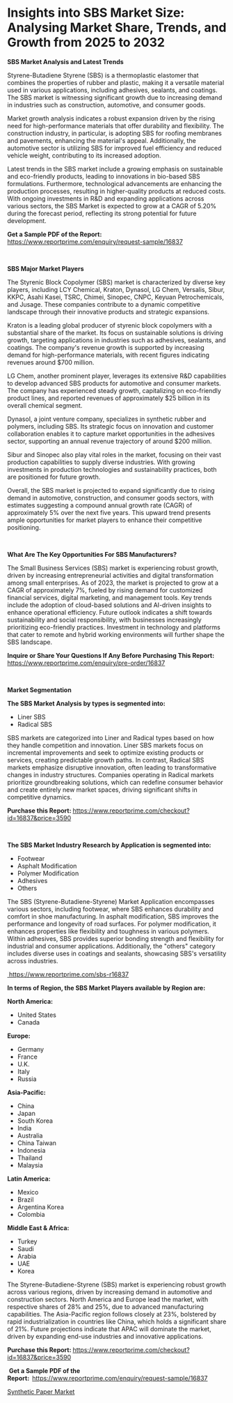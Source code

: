 <p><h1>Insights into SBS Market Size: Analysing Market Share, Trends, and Growth from 2025 to 2032</h1></p><p><strong>SBS Market Analysis and Latest Trends</strong></p>
<p><p>Styrene-Butadiene Styrene (SBS) is a thermoplastic elastomer that combines the properties of rubber and plastic, making it a versatile material used in various applications, including adhesives, sealants, and coatings. The SBS market is witnessing significant growth due to increasing demand in industries such as construction, automotive, and consumer goods.</p><p>Market growth analysis indicates a robust expansion driven by the rising need for high-performance materials that offer durability and flexibility. The construction industry, in particular, is adopting SBS for roofing membranes and pavements, enhancing the material's appeal. Additionally, the automotive sector is utilizing SBS for improved fuel efficiency and reduced vehicle weight, contributing to its increased adoption.</p><p>Latest trends in the SBS market include a growing emphasis on sustainable and eco-friendly products, leading to innovations in bio-based SBS formulations. Furthermore, technological advancements are enhancing the production processes, resulting in higher-quality products at reduced costs. With ongoing investments in R&D and expanding applications across various sectors, the SBS Market is expected to grow at a CAGR of 5.20% during the forecast period, reflecting its strong potential for future development.</p></p>
<p><strong>Get a Sample PDF of the Report:&nbsp;</strong> <a href="https://www.reportprime.com/enquiry/request-sample/16837?utm_campaign=3315&utm_medium=2&utm_source=Github&utm_content=ia&utm_term=18032025&utm_id=sbs">https://www.reportprime.com/enquiry/request-sample/16837</a></p>
<p>&nbsp;</p>
<p><strong>SBS Major Market Players</strong></p>
<p><p>The Styrenic Block Copolymer (SBS) market is characterized by diverse key players, including LCY Chemical, Kraton, Dynasol, LG Chem, Versalis, Sibur, KKPC, Asahi Kasei, TSRC, Chimei, Sinopec, CNPC, Keyuan Petrochemicals, and Jusage. These companies contribute to a dynamic competitive landscape through their innovative products and strategic expansions.</p><p>Kraton is a leading global producer of styrenic block copolymers with a substantial share of the market. Its focus on sustainable solutions is driving growth, targeting applications in industries such as adhesives, sealants, and coatings. The company's revenue growth is supported by increasing demand for high-performance materials, with recent figures indicating revenues around $700 million.</p><p>LG Chem, another prominent player, leverages its extensive R&D capabilities to develop advanced SBS products for automotive and consumer markets. The company has experienced steady growth, capitalizing on eco-friendly product lines, and reported revenues of approximately $25 billion in its overall chemical segment.</p><p>Dynasol, a joint venture company, specializes in synthetic rubber and polymers, including SBS. Its strategic focus on innovation and customer collaboration enables it to capture market opportunities in the adhesives sector, supporting an annual revenue trajectory of around $200 million.</p><p>Sibur and Sinopec also play vital roles in the market, focusing on their vast production capabilities to supply diverse industries. With growing investments in production technologies and sustainability practices, both are positioned for future growth.</p><p>Overall, the SBS market is projected to expand significantly due to rising demand in automotive, construction, and consumer goods sectors, with estimates suggesting a compound annual growth rate (CAGR) of approximately 5% over the next five years. This upward trend presents ample opportunities for market players to enhance their competitive positioning.</p></p>
<p>&nbsp;</p>
<p><strong>What Are The Key Opportunities For SBS Manufacturers?</strong></p>
<p><p>The Small Business Services (SBS) market is experiencing robust growth, driven by increasing entrepreneurial activities and digital transformation among small enterprises. As of 2023, the market is projected to grow at a CAGR of approximately 7%, fueled by rising demand for customized financial services, digital marketing, and management tools. Key trends include the adoption of cloud-based solutions and AI-driven insights to enhance operational efficiency. Future outlook indicates a shift towards sustainability and social responsibility, with businesses increasingly prioritizing eco-friendly practices. Investment in technology and platforms that cater to remote and hybrid working environments will further shape the SBS landscape.</p></p>
<p><strong>Inquire or Share Your Questions If Any Before Purchasing This Report:</strong> <a href="https://www.reportprime.com/enquiry/pre-order/16837?utm_campaign=3315&utm_medium=2&utm_source=Github&utm_content=ia&utm_term=18032025&utm_id=sbs">https://www.reportprime.com/enquiry/pre-order/16837</a></p>
<p>&nbsp;</p>
<p><strong>Market Segmentation</strong></p>
<p><strong>The SBS Market Analysis by types is segmented into:</strong></p>
<p><ul><li>Liner SBS</li><li>Radical SBS</li></ul></p>
<p><p>SBS markets are categorized into Liner and Radical types based on how they handle competition and innovation. Liner SBS markets focus on incremental improvements and seek to optimize existing products or services, creating predictable growth paths. In contrast, Radical SBS markets emphasize disruptive innovation, often leading to transformative changes in industry structures. Companies operating in Radical markets prioritize groundbreaking solutions, which can redefine consumer behavior and create entirely new market spaces, driving significant shifts in competitive dynamics.</p></p>
<p><strong>Purchase this Report:&nbsp;</strong><a href="https://www.reportprime.com/checkout?id=16837&price=3590&utm_campaign=3315&utm_medium=2&utm_source=Github&utm_content=ia&utm_term=18032025&utm_id=sbs">https://www.reportprime.com/checkout?id=16837&price=3590</a></p>
<p>&nbsp;</p>
<p><strong>The SBS Market Industry Research by Application is segmented into:</strong></p>
<p><ul><li>Footwear</li><li>Asphalt Modification</li><li>Polymer Modification</li><li>Adhesives</li><li>Others</li></ul></p>
<p><p>The SBS (Styrene-Butadiene-Styrene) Market Application encompasses various sectors, including footwear, where SBS enhances durability and comfort in shoe manufacturing. In asphalt modification, SBS improves the performance and longevity of road surfaces. For polymer modification, it enhances properties like flexibility and toughness in various polymers. Within adhesives, SBS provides superior bonding strength and flexibility for industrial and consumer applications. Additionally, the "others" category includes diverse uses in coatings and sealants, showcasing SBS's versatility across industries.</p></p>
<p><a href="https://www.reportprime.com/sbs-r16837?utm_campaign=3315&utm_medium=2&utm_source=Github&utm_content=ia&utm_term=18032025&utm_id=sbs">&nbsp;https://www.reportprime.com/sbs-r16837</a></p>
<p><strong>In terms of Region, the SBS Market Players available by Region are:</strong></p>
<p>
    <p> <strong> North America: </strong>
        <ul>
            <li>United States</li>
            <li>Canada</li>
        </ul>
        </p> 
    <p> <strong> Europe: </strong>
        <ul>
            <li>Germany</li>
            <li>France</li>
            <li>U.K.</li>
            <li>Italy</li>
            <li>Russia</li>
        </ul>
        </p> 
    <p> <strong> Asia-Pacific: </strong>
        <ul>
            <li>China</li>
            <li>Japan</li>
            <li>South Korea</li>
            <li>India</li>
            <li>Australia</li>
            <li>China Taiwan</li>
            <li>Indonesia</li>
            <li>Thailand</li>
            <li>Malaysia</li>
        </ul>
        </p> 
    <p> <strong> Latin America: </strong>
        <ul>
            <li>Mexico</li>
            <li>Brazil</li>
            <li>Argentina Korea</li>
            <li>Colombia</li>
        </ul>
        </p> 
    <p> <strong> Middle East & Africa: </strong>
        <ul>
            <li>Turkey</li>
            <li>Saudi</li>
            <li>Arabia</li>
            <li>UAE</li>
            <li>Korea</li>
        </ul>
    </p>
    </p>
<p><p>The Styrene-Butadiene-Styrene (SBS) market is experiencing robust growth across various regions, driven by increasing demand in automotive and construction sectors. North America and Europe lead the market, with respective shares of 28% and 25%, due to advanced manufacturing capabilities. The Asia-Pacific region follows closely at 23%, bolstered by rapid industrialization in countries like China, which holds a significant share of 21%. Future projections indicate that APAC will dominate the market, driven by expanding end-use industries and innovative applications.</p></p>
<p><strong>Purchase this Report: </strong><a href="https://www.reportprime.com/checkout?id=16837&price=3590&utm_campaign=3315&utm_medium=2&utm_source=Github&utm_content=ia&utm_term=18032025&utm_id=sbs">https://www.reportprime.com/checkout?id=16837&price=3590</a></p>
<p>&nbsp;<strong>Get a Sample PDF of the Report:&nbsp;&nbsp;</strong><a href="https://www.reportprime.com/enquiry/request-sample/16837?utm_campaign=3315&utm_medium=2&utm_source=Github&utm_content=ia&utm_term=18032025&utm_id=sbs">https://www.reportprime.com/enquiry/request-sample/16837</a></p>
<p><strong></strong></p>
<p><p><a href="https://github.com/ijffseandy/Market-Research-Report-List-1/blob/main/synthetic-paper-market.md?utm_campaign=3315&utm_medium=2&utm_source=Github&utm_content=ia&utm_term=18032025&utm_id=sbs">Synthetic Paper Market</a></p></p>